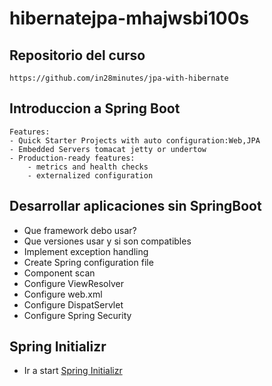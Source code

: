 # hibernatejpa-mhajwsbi100s
## Repositorio del curso
```
https://github.com/in28minutes/jpa-with-hibernate
```

## Introduccion a Spring Boot
```
Features:
- Quick Starter Projects with auto configuration:Web,JPA
- Embedded Servers tomacat jetty or undertow
- Production-ready features:
	- metrics and health checks
	- externalized configuration	 

```

## Desarrollar aplicaciones sin SpringBoot

- Que framework debo usar?
- Que versiones usar y si son compatibles
- Implement exception handling
- Create Spring configuration file
- Component scan
- Configure ViewResolver
- Configure web.xml
- Configure DispatServlet
- Configure Spring Security

## Spring Initializr

- Ir a start [Spring Initializr](https://start.spring.io/) 
